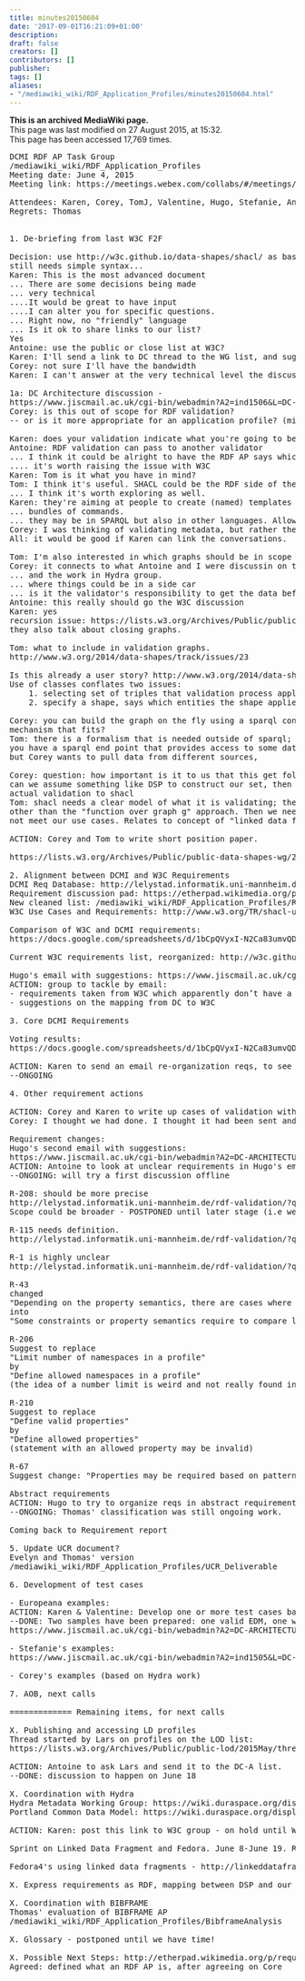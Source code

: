 ```yaml
---
title: minutes20150604
date: '2017-09-01T16:21:09+01:00'
description: 
draft: false
creators: []
contributors: []
publisher: 
tags: []
aliases:
- "/mediawiki_wiki/RDF_Application_Profiles/minutes20150604.html"
---
```


 **This is an archived MediaWiki page.**  
This page was last modified on 27 August 2015, at 15:32.  
This page has been accessed 17,769 times.

<pre>DCMI RDF AP Task Group
/mediawiki_wiki/RDF_Application_Profiles
Meeting date: June 4, 2015
Meeting link: https://meetings.webex.com/collabs/#/meetings/detail?uuid=MDAL0I2WSSY4CQBPV7OKXPJGYL-JV0D&amp;rnd=144925.55834

Attendees: Karen, Corey, TomJ, Valentine, Hugo, Stefanie, Antoine
Regrets: Thomas
    

1. De-briefing from last W3C F2F
 
Decision: use http://w3c.github.io/data-shapes/shacl/ as base for SHACL
still needs simple syntax...
Karen: This is the most advanced document
... There are some decisions being made
... very technical
....It would be great to have input
....I can alter you for specific questions.
... Right now, no "friendly" language
... Is it ok to share links to our list?
Yes
Antoine: use the public or close list at W3C?
Karen: I'll send a link to DC thread to the WG list, and suggest that we take the discussion to the W3C public list.
Corey: not sure I'll have the bandwidth
Karen: I can't answer at the very technical level the discussion is at now

1a: DC Architecture discussion - 
https://www.jiscmail.ac.uk/cgi-bin/webadmin?A2=ind1506&amp;L=DC-ARCHITECTURE&amp;F=&amp;S=&amp;P=725
Corey: is this out of scope for RDF validation? 
-- or is it more appropriate for an application profile? (mixing validation on content and validation on data)

Karen: does your validation indicate what you're going to be able to do with the object of the triple?
Antoine: RDF validation can pass to another validator
... I think it could be alright to have the RDF AP says which validator is called with say, the objects of a specific properties
.... it's worth raising the issue with W3C
Karen: Tom is it what you have in mind?
Tom: I think it's useful. SHACL could be the RDF side of the AP validation
... I think it's worth exploring as well.
Karen: they're aiming at people to create (named) templates
... bundles of commands.
... they may be in SPARQL but also in other languages. Allows to something that's more extensive than the base validation.
Corey: I was thinking of validating metadata, but rather the technical metadata where things have to be related to content.
All: it would be good if Karen can link the conversations.

Tom: I'm also interested in which graphs should be in scope for validation.
Corey: it connects to what Antoine and I were discussin on the list earlier
... and the work in Hydra group.
... where things could be in a side car
... is it the validator's responsibility to get the data before validation.
Antoine: this really should go the W3C discussion
Karen: yes
recursion issue: https://lists.w3.org/Archives/Public/public-data-shapes-wg/2015Mar/0461.html
they also talk about closing graphs.

Tom: what to include in validation graphs.
http://www.w3.org/2014/data-shapes/track/issues/23

Is this already a user story? http://www.w3.org/2014/data-shapes/wiki/User_Stories
Use of classes conflates two issues:
    1. selecting set of triples that validation process applies to - function over graph g
    2. specify a shape, says which entities the shape applies to (focus node)

Corey: you can build the graph on the fly using a sparql construct query - could that be the 
mechanism that fits?
Tom: there is a formalism that is needed outside of sparql; construct queries assume that
you have a sparql end point that provides access to some dataset;
but Corey wants to pull data from different sources, 

Corey: question: how important is it to us that this get folded into shacl -- or
can we assume something like DSP to construct our set, then outsource
actual validation to shacl
Tom: shacl needs a clear model of what it is validating; there may be models 
other than the "function over graph g" approach. Then we need to look at it; it may 
not meet our use cases. Relates to concept of "linked data fragments". 

ACTION: Corey and Tom to write short position paper.

https://lists.w3.org/Archives/Public/public-data-shapes-wg/2015Jun/0023.html

2. Alignment between DCMI and W3C Requirements
DCMI Req Database: http://lelystad.informatik.uni-mannheim.de/rdf-validation/
Requirement discussion pad: https://etherpad.wikimedia.org/p/requirements_analysis 
New cleaned list: /mediawiki_wiki/RDF_Application_Profiles/Requirements
W3C Use Cases and Requirements: http://www.w3.org/TR/shacl-ucr/

Comparison of W3C and DCMI requirements:
https://docs.google.com/spreadsheets/d/1bCpQVyxI-N2Ca83umvQD8OKTdsDyG6Sz-E8Qo3v8ynM/

Current W3C requirements list, reorganized: http://w3c.github.io/data-shapes/data-shapes-ucr/

Hugo's email with suggestions: https://www.jiscmail.ac.uk/cgi-bin/webadmin?A2=DC-ARCHITECTURE;41aa27ca.1505
ACTION: group to tackle by email:
- requirements taken from W3C which apparently don’t have a match in DC
- suggestions on the mapping from DC to W3C

3. Core DCMI Requirements

Voting results:
https://docs.google.com/spreadsheets/d/1bCpQVyxI-N2Ca83umvQD8OKTdsDyG6Sz-E8Qo3v8ynM/

ACTION: Karen to send an email re-organization reqs, to see if the notion of 'core' help us to make things clearer
--ONGOING

4. Other requirement actions

ACTION: Corey and Karen to write up cases of validation with de-referencing or local caches, to be sent to W3C
Corey: I thought we had done. I thought it had been sent and they were not very interested. I will ask Karen for confirmation.

Requirement changes:
Hugo's second email with suggestions:
https://www.jiscmail.ac.uk/cgi-bin/webadmin?A2=DC-ARCHITECTURE;6a1f19cb.1505
ACTION: Antoine to look at unclear requirements in Hugo's email
--ONGOING: will try a first discussion offline

R-208: should be more precise
http://lelystad.informatik.uni-mannheim.de/rdf-validation/?q=node/415#comment-104
Scope could be broader - POSTPONED until later stage (i.e we can name the scope)?

R-115 needs definition.
http://lelystad.informatik.uni-mannheim.de/rdf-validation/?q=node/146#comment-106

R-1 is highly unclear
http://lelystad.informatik.uni-mannheim.de/rdf-validation/?q=node/1#comment-107

R-43
changed
"Depending on the property semantics, there are cases where two different literal values must have a specific ordering with respect to an operator"
into 
"Some constraints or property semantics require to compare literal values, based on order and/or (in)equality"

R-206
Suggest to replace
"Limit number of namespaces in a profile"
by 
"Define allowed namespaces in a profile"
(the idea of a number limit is weird and not really found in cases)

R-210 
Suggest to replace
"Define valid properties"
by
"Define allowed properties"
(statement with an allowed property may be invalid)

R-67
Suggest change: "Properties may be required based on patterns, such as" -&gt; "Descriptions and constraints may employ boolean combinations of properties, such as"

Abstract requirements
ACTION: Hugo to try to organize reqs in abstract requirements, trying to re-use Thomas' classification in the DB
--ONGOING: Thomas' classification was still ongoing work.

Coming back to Requirement report

5. Update UCR document?
Evelyn and Thomas' version
/mediawiki_wiki/RDF_Application_Profiles/UCR_Deliverable

6. Development of test cases

- Europeana examples:
ACTION: Karen &amp; Valentine: Develop one or more test cases based on Europeana data
--DONE: Two samples have been prepared: one valid EDM, one with errors
https://www.jiscmail.ac.uk/cgi-bin/webadmin?A2=DC-ARCHITECTURE;e0ba3d12.1506

- Stefanie's examples:
https://www.jiscmail.ac.uk/cgi-bin/webadmin?A2=ind1505&amp;L=DC-ARCHITECTURE&amp;F=&amp;S=&amp;P=11705

- Corey's examples (based on Hydra work)

7. AOB, next calls

============= Remaining items, for next calls

X. Publishing and accessing LD profiles
Thread started by Lars on profiles on the LOD list:
https://lists.w3.org/Archives/Public/public-lod/2015May/thread.html ("Profiles in Linked Data")

ACTION: Antoine to ask Lars and send it to the DC-A list.
--DONE: discussion to happen on June 18

X. Coordination with Hydra
Hydra Metadata Working Group: https://wiki.duraspace.org/display/hydra/Hydra+Metadata+Working+Group
Portland Common Data Model: https://wiki.duraspace.org/display/FF/Portland+Common+Data+Model

ACTION: Karen: post this link to W3C group - on hold until W3C group gets to the right point

Sprint on Linked Data Fragment and Fedora. June 8-June 19. Right now we're unsure whether there will be validation-related requirements

Fedora4's using linked data fragments - http://linkeddatafragments.org/ ?

X. Express requirements as RDF, mapping between DSP and our requirements [on hold for W3C first specs]

X. Coordination with BIBFRAME
Thomas' evaluation of BIBFRAME AP
/mediawiki_wiki/RDF_Application_Profiles/BibframeAnalysis

X. Glossary - postponed until we have time!

X. Possible Next Steps: http://etherpad.wikimedia.org/p/requirements_next_steps
Agreed: defined what an RDF AP is, after agreeing on Core
</pre>
